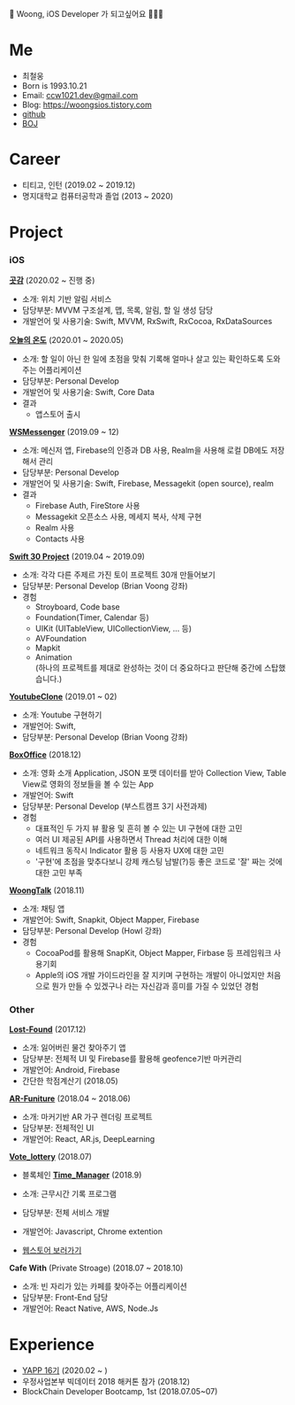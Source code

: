 
🚨 Woong, iOS Developer 가 되고싶어요 🙏🙏🙏

# Me

- 최철웅
- Born is 1993.10.21
- Email: ccw1021.dev@gmail.com
- Blog: https://woongsios.tistory.com
- [github](https://github.com/chelwoong/)
- [BOJ](https://www.acmicpc.net/user/woongs)

# Career

- 티티고, 인턴 (2019.02 ~ 2019.12)
- 명지대학교 컴퓨터공학과 졸업 (2013 ~ 2020)

# Project

### iOS

**[곳감](https://github.com/YAPP-16th/Team_iOS_1_Client)** (2020.02 ~ 진행 중)
- 소개: 위치 기반 알림 서비스
- 담당부분: MVVM 구조설계, 맵, 목록, 알림, 할 일 생성 담당
- 개발언어 및 사용기술: Swift, MVVM, RxSwift, RxCocoa, RxDataSources

**[오늘의 온도](https://apps.apple.com/us/app/%EC%98%A4%EB%8A%98%EC%9D%98-%EC%98%A8%EB%8F%84/id1510706558?ls=1)** (2020.01 ~ 2020.05)
- 소개: 할 일이 아닌 한 일에 초점을 맞춰 기록해 얼마나 살고 있는 확인하도록 도와주는 어플리케이션
- 담당부분: Personal Develop
- 개발언어 및 사용기술: Swift, Core Data
- 결과
  - 앱스토어 출시
  


**[WSMessenger](https://github.com/chelwoong/WSMessanger)** (2019.09 ~ 12)
- 소개: 메신저 앱, Firebase의 인증과 DB 사용, Realm을 사용해 로컬 DB에도 저장해서 관리
- 담당부분: Personal Develop
- 개발언어 및 사용기술: Swift, Firebase, Messagekit (open source), realm
- 결과
  - Firebase Auth, FireStore 사용
  - Messagekit 오픈소스 사용, 메세지 복사, 삭제 구현 
  - Realm 사용
  - Contacts 사용

**[Swift 30 Project](https://github.com/chelwoong/Swift-30-Projects)** (2019.04 ~ 2019.09)

- 소개: 각각 다른 주제르 가진 토이 프로젝트 30개 만들어보기  
- 담당부분: Personal Develop (Brian Voong 강좌)
- 경험
  - Stroyboard, Code base
  - Foundation(Timer, Calendar 등)
  - UIKit (UITableView, UICollectionView, … 등)
  - AVFoundation
  - Mapkit
  - Animation  
  (하나의 프로젝트를 제대로 완성하는 것이 더 중요하다고 판단해 중간에 스탑했습니다.)

**[YoutubeClone](https://github.com/chelwoong/YoutubeClone)** (2019.01 ~ 02)

- 소개: Youtube 구현하기
- 개발언어: Swift,
- 담당부분: Personal Develop (Brian Voong 강좌)


**[BoxOffice](https://github.com/chelwoong/BoxOffice)** (2018.12)

- 소개: 영화 소개 Application, JSON 포맷 데이터를 받아 Collection View, Table View로 영화의 정보들을 볼 수 있는 App
- 개발언어: Swift
- 담당부분: Personal Develop (부스트캠프 3기 사전과제)
- 경험 
  - 대표적인 두 가지 뷰 활용 및 흔히 볼 수 있는 UI 구현에 대한 고민
  - 여러 UI 제공된 API를 사용하면서 Thread 처리에 대한 이해
  - 네트워크 동작시 Indicator 활용 등 사용자 UX에 대한 고민
  - '구현'에 초점을 맞추다보니 강제 캐스팅 남발(?)등 좋은 코드로 '잘' 짜는 것에 대한 고민 부족


**[WoongTalk](https://github.com/chelwoong/WoongTalk)** (2018.11)

- 소개: 채팅 앱
- 개발언어: Swift, Snapkit, Object Mapper, Firebase
- 담당부분: Personal Develop (Howl 강좌)
- 경험 
  - CocoaPod를 활용해 SnapKit, Object Mapper, Firbase 등 프레임워크 사용기회
  - Apple의 iOS 개발 가이드라인을 잘 지키며 구현하는 개발이 아니었지만 처음으로 뭔가 만들 수 있겠구나 라는 자신감과 흥미를 가질 수 있었던 경험


### Other

**[Lost-Found](https://github.com/merturl/Lost-Found)** (2017.12)

- 소개: 잃어버린 물건 찾아주기 앱
- 담당부분: 전체적 UI 및 Firebase를 활용해 geofence기반 마커관리
- 개발언어: Android, Firebase
- 간단한 학점계산기 (2018.05)

**[AR-Funiture](https://github.com/chelwoong/grade_calculator)** (2018.04 ~ 2018.06)

- 소개: 마커기반 AR 가구 렌더링 프로젝트
- 담당부분: 전체적인 UI
- 개발언어: React, AR.js, DeepLearning

**[Vote_lottery](https://github.com/sleak434/vote_lottery)** (2018.07)

- 블록체인
**[Time_Manager](https://github.com/chelwoong/Time_Manager)** (2018.9)

- 소개: 근무시간 기록 프로그램
- 담당부분: 전체 서비스 개발
- 개발언어: Javascript, Chrome extention
- [웹스토어 보러가기](https://chrome.google.com/webstore/detail/time-manager/fkeblohjdefejdpegoclmhcllgkdlflh?hl=ko)

**Cafe With** (Private Stroage) (2018.07 ~ 2018.10)

- 소개: 빈 자리가 있는 카페를 찾아주는 어플리케이션
- 담당부분: Front-End 담당
- 개발언어: React Native, AWS, Node.Js


# Experience

- [YAPP 16기](https://github.com/YAPP-16th) (2020.02 ~ )
- 우정사업본부 빅데이터 2018 해커톤 참가 (2018.12)
- BlockChain Developer Bootcamp, 1st (2018.07.05~07)

